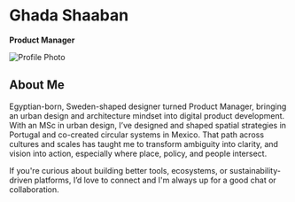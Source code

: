 # Ghada Shaaban
**Product Manager**

![Profile Photo](assets/img/photo_ghada.jpg)

## About Me
Egyptian-born, Sweden-shaped designer turned Product Manager, bringing an urban design and architecture mindset into digital product development. With an MSc in urban design, I’ve designed and shaped spatial strategies in Portugal and co-created circular systems in Mexico. That path across cultures and scales has taught me to transform ambiguity into clarity, and vision into action, especially where place, policy, and people intersect.

If you're curious about building better tools, ecosystems, or sustainability-driven platforms, I’d love to connect and I'm always up for a good chat or collaboration.
